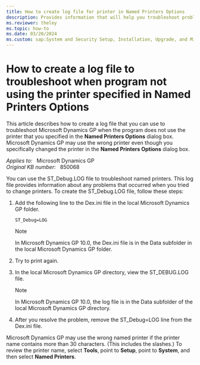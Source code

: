 ```yaml
---
title: How to create log file for printer in Named Printers Options
description: Provides information that will help you troubleshoot problems that may occur when you print by using named printers in Microsoft Dynamics GP.
ms.reviewer: theley
ms.topic: how-to
ms.date: 03/20/2024
ms.custom: sap:System and Security Setup, Installation, Upgrade, and Migrations
---
```

# How to create a log file to troubleshoot when program not using the printer specified in Named Printers Options

This article describes how to create a log file that you can use to troubleshoot Microsoft Dynamics GP when the program does not use the printer that you specified in the **Named Printers Options** dialog box. Microsoft Dynamics GP may use the wrong printer even though you specifically changed the printer in the **Named Printers Options** dialog box.

_Applies to:_ &nbsp; Microsoft Dynamics GP  
_Original KB number:_ &nbsp; 850068

You can use the ST_Debug.LOG file to troubleshoot named printers. This log file provides information about any problems that occurred when you tried to change printers. To create the ST_Debug.LOG file, follow these steps:

1. Add the following line to the Dex.ini file in the local Microsoft Dynamics GP folder.

    ```console
    ST_Debug=LOG
    ```

    > [!NOTE]
    > In Microsoft Dynamics GP 10.0, the Dex.ini file is in the Data subfolder in the local Microsoft Dynamics GP folder.
2. Try to print again.
3. In the local Microsoft Dynamics GP directory, view the ST_DEBUG.LOG file.

    > [!NOTE]
    > In Microsoft Dynamics GP 10.0, the log file is in the Data subfolder of the local Microsoft Dynamics GP directory.

4. After you resolve the problem, remove the ST_Debug=LOG line from the Dex.ini file.

Microsoft Dynamics GP may use the wrong named printer if the printer name contains more than 30 characters. (This includes the slashes.) To review the printer name, select **Tools**, point to **Setup**, point to **System**, and then select **Named Printers**.
